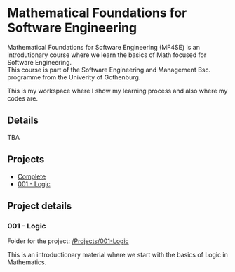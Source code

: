 # Mathematical Foundations for Software Engineering

Mathematical Foundations for Software Engineering (MF4SE) is an introdutionary course where we learn the basics of Math focused for Software Engineering.
<br>
This course is part of the Software Engineering and Management Bsc. programme from the Univerity of Gothenburg.

This is my workspace where I show my learning process and also where my codes are.

## Details

TBA

## Projects
- [Complete]()
- [001 - Logic](#001---logic)

## Project details
### 001 - Logic
Folder for the project: [/Projects/001-Logic](/Projects/001-Logic/)

This is an introductionary material where we start with the basics of Logic in Mathematics.